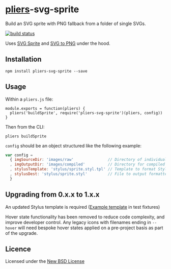 # [pliers](https://pliersjs.github.io/)-svg-sprite

Build an SVG sprite with PNG fallback from a folder of single SVGs.

[![build status](https://secure.travis-ci.org/pliersjs/pliers-svg-sprite.png)](http://travis-ci.org/pliersjs/pliers-svg-sprite)

Uses [SVG Sprite](https://www.npmjs.org/package/svg-sprite) and [SVG to PNG](https://www.npmjs.org/package/svg-to-png) under the hood.

## Installation

```
npm install pliers-svg-sprite --save
```

## Usage

Within a `pliers.js` file:

```
module.exports = function(pliers) {
  pliers('buildSprite', require('pliers-svg-sprite')(pliers, config))
}
```

Then from the CLI:

```
pliers buildSprite
```

`config` should be an object structured like the following example:

```js
var config =
  { imgSourceDir: 'images/raw'               // Directory of individual SVGs
  , imgOutputDir: 'images/compiled'          // Directory for compiled SVG/PNG
  , stylusTemplate: 'stylus/sprite.styl.tpl' // Template to format Stylus
  , stylusDest: 'stylus/sprite.styl'         // File to output formatted Stylus
  }
```

## Upgrading from 0.x.x to 1.x.x

An updated Stylus template is required ([Example template](test/fixtures/stylus/sprite.styl.tpl) in test fixtures)

Hover state functionality has been removed to reduce code complexity, and improve developer control. Any legacy icons with filenames ending in `--hover` will need bespoke hover states applied on a pre-project basis as part of the upgrade.

## Licence
Licensed under the [New BSD License](http://opensource.org/licenses/bsd-license.php)
